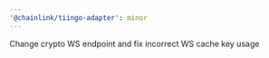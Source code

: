 ```yaml
---
'@chainlink/tiingo-adapter': minor
---
```


Change crypto WS endpoint and fix incorrect WS cache key usage
